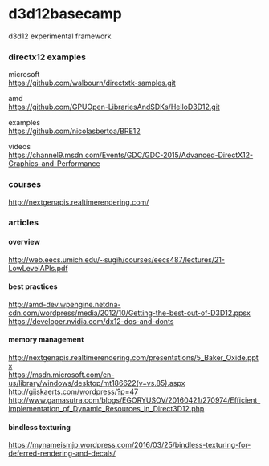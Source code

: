 # d3d12basecamp
d3d12 experimental framework

### directx12 examples
microsoft  
https://github.com/walbourn/directxtk-samples.git

amd  
https://github.com/GPUOpen-LibrariesAndSDKs/HelloD3D12.git

examples  
https://github.com/nicolasbertoa/BRE12

videos  
https://channel9.msdn.com/Events/GDC/GDC-2015/Advanced-DirectX12-Graphics-and-Performance

### courses
http://nextgenapis.realtimerendering.com/  

### articles
#### overview
http://web.eecs.umich.edu/~sugih/courses/eecs487/lectures/21-LowLevelAPIs.pdf  

#### best practices
http://amd-dev.wpengine.netdna-cdn.com/wordpress/media/2012/10/Getting-the-best-out-of-D3D12.ppsx  
https://developer.nvidia.com/dx12-dos-and-donts
#### memory management
http://nextgenapis.realtimerendering.com/presentations/5_Baker_Oxide.pptx  
https://msdn.microsoft.com/en-us/library/windows/desktop/mt186622(v=vs.85).aspx  
http://gijskaerts.com/wordpress/?p=47  
http://www.gamasutra.com/blogs/EGORYUSOV/20160421/270974/Efficient_Implementation_of_Dynamic_Resources_in_Direct3D12.php  

#### bindless texturing
https://mynameismjp.wordpress.com/2016/03/25/bindless-texturing-for-deferred-rendering-and-decals/  



